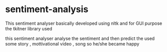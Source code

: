 # sentiment-analysis

This sentiment analyser basically developed using nltk and for GUI purpose the tkitner library used

this sentiment analyser analyse the sentiment and then predict the used some story , mottivational video , song so he/she 
became happy
